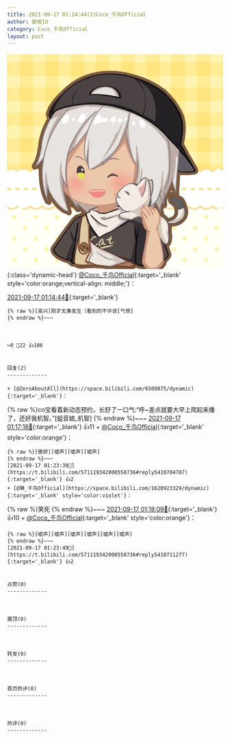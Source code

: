 ```yaml
---
title: 2021-09-17 01:14:44(2)Coco_千鸟Official
author: 御坂IO
category: Coco_千鸟Official
layout: post
---
```


![img](/images/85e485bc0dbd0cde4d15f24d7cffe9704618ad10.jpg){:class='dynamic-head'}
[@Coco_千鸟Official](https://space.bilibili.com/1891728206/dynamic){:target='_blank' style='color:orange;vertical-align: middle;'}：

[2021-09-17 01:14:44🔗](https://t.bilibili.com/571119342000558736){:target='_blank'}

~~~
{% raw %}[高兴]刚才无事发生（看到的不许说[气愤]
{% endraw %}~~~



↪️0 💬22 👍106


回复(2)
-------------

+ [@ZeroAboutAll](https://space.bilibili.com/6509875/dynamic){:target='_blank'}：
~~~
{% raw %}co宝看着新动态预约，长舒了一口气:“呼~差点就要大早上爬起来播了，还好我机智。”[蛆音娘_机智]
{% endraw %}~~~
[2021-09-17 01:17:18🔗](https://t.bilibili.com/571119342000558736#reply5410691586){:target='_blank'} 👍11
    + [@Coco_千鸟Official](https://space.bilibili.com/1891728206/dynamic){:target='_blank' style='color:orange'}：
~~~
{% raw %}[傲娇][嘘声][嘘声][嘘声]
{% endraw %}~~~
[2021-09-17 01:23:38🔗](https://t.bilibili.com/571119342000558736#reply5410704787){:target='_blank'} 👍2
+ [@琳_千鸟Official](https://space.bilibili.com/1620923329/dynamic){:target='_blank' style='color:violet'}：
~~~
{% raw %}笑死
{% endraw %}~~~
[2021-09-17 01:18:09🔗](https://t.bilibili.com/571119342000558736#reply5410695565){:target='_blank'} 👍10
    + [@Coco_千鸟Official](https://space.bilibili.com/1891728206/dynamic){:target='_blank' style='color:orange'}：
~~~
{% raw %}[嘘声][嘘声][嘘声][嘘声][嘘声][嘘声]
{% endraw %}~~~
[2021-09-17 01:23:49🔗](https://t.bilibili.com/571119342000558736#reply5410711277){:target='_blank'} 👍2


点赞(0)
-------------



置顶(0)
-------------



转发(0)
-------------



首页热评(0)
-------------



热评(0)
-------------



